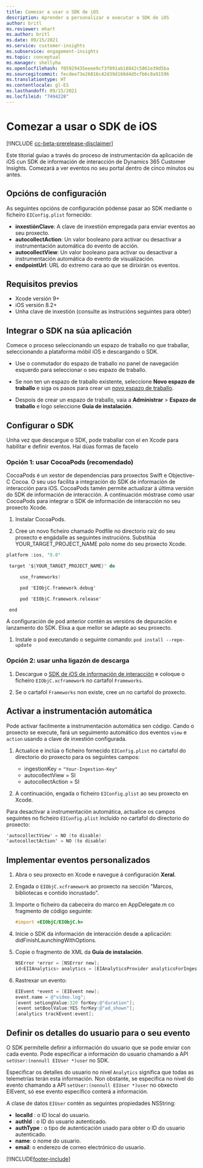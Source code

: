 ```yaml
---
title: Comezar a usar o SDK de iOS
description: Aprender a personalizar e executar o SDK de iOS
author: britl
ms.reviewer: mhart
ms.author: britl
ms.date: 09/15/2021
ms.service: customer-insights
ms.subservice: engagement-insights
ms.topic: conceptual
ms.manager: shellyha
ms.openlocfilehash: f05929435eeee9cf3f891ab18842c5861e39d5ba
ms.sourcegitcommit: fecdee73e26816c42d39d160d4d5cfb6c8a91596
ms.translationtype: HT
ms.contentlocale: gl-ES
ms.lasthandoff: 09/15/2021
ms.locfileid: "7494228"
---
```

# <a name="get-started-with-the-ios-sdk"></a>Comezar a usar o SDK de iOS

[!INCLUDE [cc-beta-prerelease-disclaimer](includes/cc-beta-prerelease-disclaimer.md)]

Este titorial guíao a través do proceso de instrumentación da aplicación de iOS cun SDK de información de interacción de Dynamics 365 Customer Insights. Comezará a ver eventos no seu portal dentro de cinco minutos ou antes.

## <a name="configuration-options"></a>Opcións de configuración

As seguintes opcións de configuración pódense pasar ao SDK mediante o ficheiro `EIConfig.plist` fornecido:

- **inxestiónClave**: A clave de inxestión empregada para enviar eventos ao seu proxecto.
- **autocollectAction**: Un valor booleano para activar ou desactivar a instrumentación automática do evento de acción.
- **autocollectView**: Un valor booleano para activar ou desactivar a instrumentación automática do evento de visualización.
- **endpointUrl**: URL do extremo cara ao que se dirixirán os eventos.

## <a name="prerequisites"></a>Requisitos previos

- Xcode versión 9+
- iOS versión 8.2+
- Unha clave de inxestión (consulte as instrucións seguintes para obter)

## <a name="integrate-the-sdk-into-your-application"></a>Integrar o SDK na súa aplicación

Comece o proceso seleccionando un espazo de traballo no que traballar, seleccionando a plataforma móbil iOS e descargando o SDK.

- Use o conmutador do espazo de traballo no panel de navegación esquerdo para seleccionar o seu espazo de traballo.

- Se non ten un espazo de traballo existente, seleccione **Novo espazo de traballo** e siga os pasos para crear un [novo espazo de traballo](create-workspace.md).

- Despois de crear un espazo de traballo, vaia a **Administrar** > **Espazo de traballo** e logo seleccione **Guía de instalación**.

## <a name="configure-the-sdk"></a>Configurar o SDK

Unha vez que descargue o SDK, pode traballar con el en Xcode para habilitar e definir eventos. Hai dúas formas de facelo

### <a name="option-1-using-cocoapods-recommended"></a>Opción 1: usar CocoaPods (recomendado)
CocoaPods é un xestor de dependencias para proxectos Swift e Objective-C Cocoa. O seu uso facilita a integración do SDK de información de interacción para iOS. CocoaPods tamén permite actualizar á última versión do SDK de información de interacción. A continuación móstrase como usar CocoaPods para integrar o SDK de información de interacción no seu proxecto Xcode. 

1. Instalar CocoaPods. 

1. Cree un novo ficheiro chamado Podfile no directorio raíz do seu proxecto e engádalle as seguintes instrucións. Substitúa YOUR_TARGET_PROJECT_NAME polo nome do seu proxecto Xcode. 
```objectivec
platform :ios, '9.0'  

 target '${YOUR_TARGET_PROJECT_NAME}' do 

     use_frameworks!   

     pod 'EIObjC.framework.debug' 

     pod 'EIObjC.framework.release' 

 end 
```
A configuración de pod anterior contén as versións de depuración e lanzamento do SDK. Elixa a que mellor se adapte ao seu proxecto.

1. Instale o pod executando o seguinte comando: `pod install --repo-update `

### <a name="option-2-using-download-link"></a>Opción 2: usar unha ligazón de descarga

1. Descargue o [SDK de iOS de información de interacción](https://download.pi.dynamics.com/sdk/EI-SDKs/ei-ios-sdk.zip) e coloque o ficheiro `EIObjC.xcframework` no cartafol `Frameworks`.

1. Se o cartafol `Frameworks` non existe, cree un no cartafol do proxecto.

## <a name="enable-auto-instrumentation"></a>Activar a instrumentación automática
 
Pode activar facilmente a instrumentación automática sen código. Cando o proxecto se execute, fará un seguimento automático dos eventos `view` e `action` usando a clave de inxestión configurada. 

1. Actualice e inclúa o ficheiro fornecido `EIConfig.plist` no cartafol do directorio do proxecto para os seguintes campos:
    - ingestionKey = `"Your-Ingestion-Key"`
    - autocollectView = SI
    - autocollectAction = SI

2. A continuación, engada o ficheiro `EIConfig.plist` ao seu proxecto en Xcode. 



Para desactivar a instrumentación automática, actualice os campos seguintes no ficheiro `EIConfig.plist` incluído no cartafol do directorio do proxecto: 

```objectivec
'autocollectView' = NO (to disable)
'autocollectAction' = NO (to disable)
```


## <a name="implement-custom-events"></a>Implementar eventos personalizados

1. Abra o seu proxecto en Xcode e navegue á configuración **Xeral**. 
1. Engada o `EIObjC.xcframework` ao proxecto na sección "Marcos, bibliotecas e contido incrustado".

1. Importe o ficheiro da cabeceira do marco en AppDelegate.m co fragmento de código seguinte:

    ```objectivec
    #import <EIObjC/EIObjC.h>
    ```

1. Inicie o SDK da información de interacción desde a aplicación: didFinishLaunchingWithOptions.
1. Copie o fragmento de XML da **Guía de instalación**.

    ```objectivec
    NSError *error = [NSError new];
    id<EIIAnalytics> analytics = [EIAnalyticsProvider analyticsForIngestionKey:nil error:&error];
    ```

1. Rastrexar un evento:

    ```objectivec
    EIEvent *event = [EIEvent new];
    event.name = @"video.log";
    [event setLongValue:320 forKey:@"duration"];
    [event setBoolValue:YES forKey:@"ad_shown"];
    [analytics trackEvent:event];
    ```

## <a name="set-user-details-for-your-event"></a>Definir os detalles do usuario para o seu evento

O SDK permítelle definir a información do usuario que se pode enviar con cada evento. Pode especificar a información do usuario chamando a API `setUser:(nonnull EIUser *)user` no SDK.

Especificar os detalles do usuario no nivel `Analytics` significa que todas as telemetrías terán esta información. Non obstante, se especifica no nivel do evento chamando a API `setUser:(nonnull EIUser *)user` no obxecto EIEvent, só ese evento específico conterá a información.

A clase de datos `EIUser` contén as seguintes propiedades NSString:

- **localId** : o ID local do usuario.
- **authId** : o ID do usuario autenticado.
- **authType** : o tipo de autenticación usado para obter o ID do usuario autenticado.
- **name**: o nome do usuario.
- **email**: o enderezo de correo electrónico do usuario.


[!INCLUDE[footer-include](../includes/footer-banner.md)]
